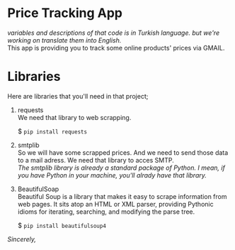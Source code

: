 # Price Tracking App
_variables and descriptions of that code is in Turkish language. but we're working on translate them into English._ <br>
This app is providing you to track some online products' prices via GMAIL.





# Libraries
Here are libraries that you'll need in that project; <br>

1. requests <br>
We need that library to web scrapping. <br>

    $ `pip install requests`



2. smtplib <br>
So we will have some scrapped prices. And we need to send those data to a mail adress. We need that library to acces SMTP. <br>
_The smtplib library is already a standard package of Python. I mean, if you have Python in your machine, you'll alrady have that library._



3. BeautifulSoap <br>
Beautiful Soup is a library that makes it easy to scrape information from web pages. It sits atop an HTML or XML parser, providing Pythonic idioms for iterating, searching, and modifying the parse tree. <br>

    $ `pip install beautifulsoup4`


_Sincerely,_
